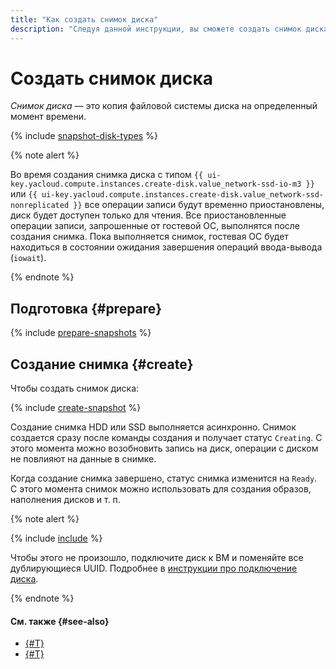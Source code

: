 ```yaml
---
title: "Как создать снимок диска"
description: "Следуя данной инструкции, вы сможете создать снимок диска."
---
```


# Создать снимок диска


_Снимок диска_ — это копия файловой системы диска на определенный момент времени.

{% include [snapshot-disk-types](../../../_includes/compute/snapshot-disk-types.md) %}

{% note alert %}

Во время создания снимка диска с типом `{{ ui-key.yacloud.compute.instances.create-disk.value_network-ssd-io-m3 }}` или `{{ ui-key.yacloud.compute.instances.create-disk.value_network-ssd-nonreplicated }}` все операции записи будут временно приостановлены, диск будет доступен только для чтения. Все приостановленные операции записи, запрошенные от гостевой ОС, выполнятся после создания снимка. Пока выполняется снимок, гостевая ОС будет находиться в состоянии ожидания завершения операций ввода-вывода (`iowait`).

{% endnote %}

## Подготовка {#prepare}

{% include [prepare-snapshots](../../../_includes/compute/prepare-snapshots.md) %}

## Создание снимка {#create}

Чтобы создать снимок диска:

{% include [create-snapshot](../../../_includes/compute/create-snapshot.md) %}

Создание снимка HDD или SSD выполняется асинхронно. Снимок создается сразу после команды создания и получает статус `Creating`. С этого момента можно возобновить запись на диск, операции с диском не повлияют на данные в снимке.

Когда создание снимка завершено, статус снимка изменится на `Ready`. С этого момента снимок можно использовать для создания образов, наполнения дисков и т. п.

{% note alert %}

{% include [include](../../../_includes/compute/duplicated-uuid-note.md) %}

Чтобы этого не произошло, подключите диск к ВМ и поменяйте все дублирующиеся UUID. Подробнее в [инструкции про подключение диска](../vm-control/vm-attach-disk.md).

{% endnote %}


#### См. также {#see-also}

* [{#T}](../snapshot-control/create-schedule.md)
* [{#T}](../disk-create/from-snapshot.md)
